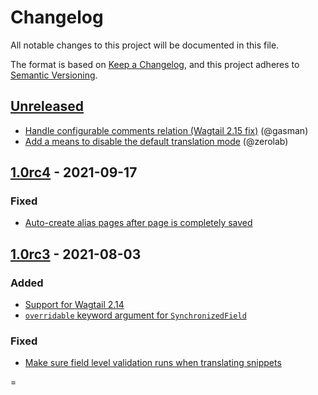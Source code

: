 # Changelog

All notable changes to this project will be documented in this file.

The format is based on [Keep a Changelog](https://keepachangelog.com/en/1.0.0/),
and this project adheres to [Semantic Versioning](https://semver.org/spec/v2.0.0.html).

## [Unreleased]

- [Handle configurable comments relation (Wagtail 2.15 fix)](https://github.com/wagtail/wagtail-localize/pull/468) (@gasman)
- [Add a means to disable the default translation mode](https://github.com/wagtail/wagtail-localize/pull/473) (@zerolab)

## [1.0rc4] - 2021-09-17

### Fixed

- [Auto-create alias pages after page is completely saved](https://github.com/wagtail/wagtail-localize/pull/454)

## [1.0rc3] - 2021-08-03

### Added

 - [Support for Wagtail 2.14](https://github.com/wagtail/wagtail-localize/pull/440)
 - [``overridable`` keyword argument for ``SynchronizedField``](https://github.com/wagtail/wagtail-localize/pull/438)

### Fixed

 - [Make sure field level validation runs when translating snippets](https://github.com/wagtail/wagtail-localize/pull/427)

[unreleased]: https://github.com/wagtail/wagtail-localize/compare/v1.0rc4...HEAD
[1.0rc4]: https://github.com/wagtail/wagtail-localize/compare/v1.0rc3...v1.0rc4
[1.0rc3]: https://github.com/wagtail/wagtail-localize/compare/v1.0rc2...v1.0rc3
=
